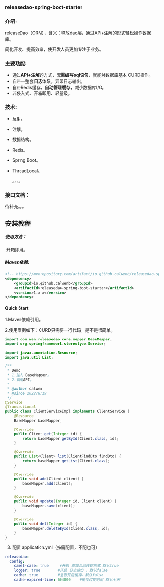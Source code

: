 ### releasedao-spring-boot-starter

### 介绍:

releaseDao（ORM），含义：释放dao层，通过APi+注解的形式轻松操作数据库。

简化开发、提高效率，使开发人员更加专注于业务。

### 主要功能:

-  通过**APi+注解**的方式，**无需编写sql语句**，就能对数据库基本 CURD操作。
-  自带一整套**日志**体系，异常日志输出。
-  自带Redis缓存，**自动管理缓存**，减少数据库I/O。
-  非侵入式、开箱即用、轻量级。

### 技术:

- 反射。

- 注解。

- 数据结构。

- Redis。

- Spring Boot。

- ThreadLocal。

  。。。。

### 接口文档：

待补充。。。

## 安装教程

##### 使用方法：

​	开箱即用。

##### Maven依赖:

```xml
<!-- https://mvnrepository.com/artifact/io.github.calwenb/releasedao-spring-boot-starter -->
<dependency>
    <groupId>io.github.calwenb</groupId>
    <artifactId>releasedao-spring-boot-starter</artifactId>
    <version>1.x.x</version> 
</dependency>
```

#### Quick Start

1.Maven依赖引用。

2.使用案例如下：CURD只需要一行代码，是不是很简单。

```java
import com.wen.releasedao.core.mapper.BaseMapper;
import org.springframework.stereotype.Service;

import javax.annotation.Resource;
import java.util.List;

/**
 * Demo
 * 1.注入 BaseMapper。
 * 2.调用API。
 *
 * @author calwen
 * @since 2022/8/19
 */
@Service
@Transactional
public class ClientServiceImpl implements ClientService {
    @Resource
    BaseMapper baseMapper;

    @Override
    public Client get(Integer id) {
        return baseMapper.getById(Client.class, id);
    }

    @Override
    public List<Client> list(ClientFindDto findDto) {
        return baseMapper.getList(Client.class);
    }

    @Override
    public void add(Client client) {
        baseMapper.add(client);
    }

    @Override
    public void update(Integer id, Client client) {
        baseMapper.save(client);
    }

    @Override
    public void del(Integer id) {
        baseMapper.deleteById(Client.class, id);
    }
}
```



3. 配置 application.yml（按需配置，不配也可）

```yaml
releasedao:
  config:
    camel-case: true	 #开启 驼峰自动转蛇形式 默认true
    logger: true	 	#开启 日志输出 ，默认false
    cache: true			#是否开启缓存，默认false
    cache-expired-time: 604800    #缓存过期时间 默认七天
```
